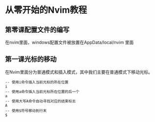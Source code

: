 # 从零开始的Nvim教程

## 第零课配置文件的编写
在nvim里面，windows配置文件被放置在AppData/local/nvim 里面  


## 第一课光标的移动

在Nvim里面分为普通模式和插入模式，其中我们主要在普通模式下移动光标。
```shell
-- 使用i命令插入当前光标的所在位置
i
-- 使用a命令插入当前光标所在位置的后一个
a
-- 使用大写A命令自动寻找对应的结束标志
A
-- 使用$符号移动到行末
$
```
